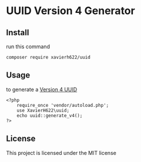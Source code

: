 # UUID Version 4 Generator
## Install
run this command

```composer require xavierh622/uuid```

## Usage
to generate a [Version 4 UUID](https://en.wikipedia.org/wiki/Universally_unique_identifier#Version_4_(random))
```
<?php
	require_once 'vendor/autoload.php';
	use XavierH622\uuid;
	echo uuid::generate_v4();
?>
```
## License
This project is licensed under the MIT license
